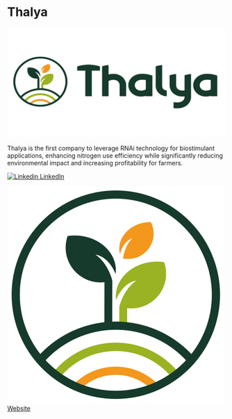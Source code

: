 # Thalya

![Thalya logo](docs/Whited-Photoroom.png)

Thalya is the first company to leverage RNAi technology for biostimulant applications, enhancing nitrogen use efficiency while significantly reducing environmental impact and increasing profitability for farmers.

[![Linkedin](https://i.sstatic.net/gVE0j.png) LinkedIn](https://www.linkedin.com/company/thalyabio/)

[![Website](docs/icon.png) Website](https://thalya.bio/)
